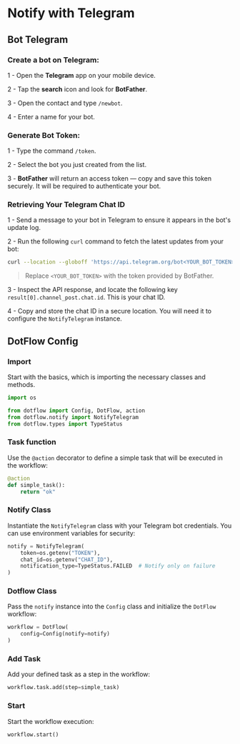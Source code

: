 # Notify with Telegram

## Bot Telegram

### Create a bot on Telegram:

1 - Open the **Telegram** app on your mobile device.

2 - Tap the **search** icon and look for **BotFather**.

3 - Open the contact and type `/newbot`.

4 - Enter a name for your bot.

### Generate Bot Token:

1 - Type the command `/token`.

2 - Select the bot you just created from the list.

3 - **BotFather** will return an access token — copy and save this token securely. It will be required to authenticate your bot.

### Retrieving Your Telegram Chat ID

1 - Send a message to your bot in Telegram to ensure it appears in the bot's update log.

2 - Run the following `curl` command to fetch the latest updates from your bot:

```bash
curl --location --globoff 'https://api.telegram.org/bot<YOUR_BOT_TOKEN>/getUpdates'
```
> Replace `<YOUR_BOT_TOKEN>` with the token provided by BotFather.

3 - Inspect the API response, and locate the following key `result[0].channel_post.chat.id`. This is your chat ID.

4 - Copy and store the chat ID in a secure location. You will need it to configure the `NotifyTelegram` instance.


## DotFlow Config

### Import

Start with the basics, which is importing the necessary classes and methods.

```python
import os

from dotflow import Config, DotFlow, action
from dotflow.notify import NotifyTelegram
from dotflow.types import TypeStatus
```

### Task function

Use the `@action` decorator to define a simple task that will be executed in the workflow:

```python
@action
def simple_task():
    return "ok"
```


### Notify Class

Instantiate the `NotifyTelegram` class with your Telegram bot credentials. You can use environment variables for security:

```python
notify = NotifyTelegram(
    token=os.getenv("TOKEN"),
    chat_id=os.getenv("CHAT_ID"),
    notification_type=TypeStatus.FAILED  # Notify only on failure
)
```

### Dotflow Class

Pass the `notify` instance into the `Config` class and initialize the `DotFlow` workflow:

```python
workflow = DotFlow(
    config=Config(notify=notify)
)
```

### Add Task

Add your defined task as a step in the workflow:

```python
workflow.task.add(step=simple_task)
```

### Start

Start the workflow execution:

```python
workflow.start()
```
